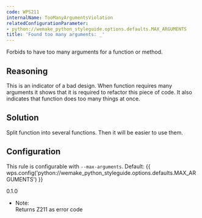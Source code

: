 ```yaml
---
code: WPS211
internalName: TooManyArgumentsViolation
relatedConfigurationParameter:
- python://wemake_python_styleguide.options.defaults.MAX_ARGUMENTS
title: 'Found too many arguments: _'
---
```


Forbids to have too many arguments for a function or method.

## Reasoning
This is an indicator of a bad design. When function requires many
arguments it shows that it is required to refactor this piece of
code. It also indicates that function does too many things at once.

## Solution
Split function into several functions. Then it will be easier to use
them.

## Configuration
This rule is configurable with `--max-arguments`. Default:
{{ wps.config('python://wemake_python_styleguide.options.defaults.MAX_ARGUMENTS') }}

<div class="versionadded">

0.1.0

</div>

  - Note:  
    Returns Z211 as error code
